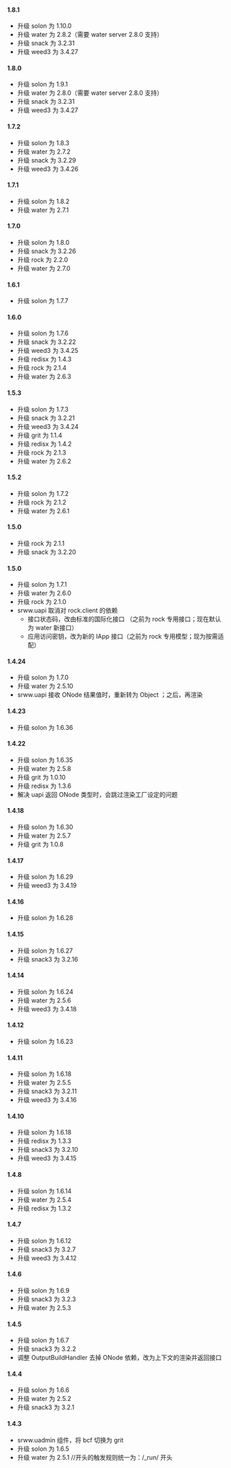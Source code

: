 #### 1.8.1
* 升级 solon 为 1.10.0
* 升级 water 为 2.8.2（需要 water server 2.8.0 支持）
* 升级 snack 为 3.2.31
* 升级 weed3 为 3.4.27

#### 1.8.0
* 升级 solon 为 1.9.1
* 升级 water 为 2.8.0（需要 water server 2.8.0 支持）
* 升级 snack 为 3.2.31
* 升级 weed3 为 3.4.27

#### 1.7.2
* 升级 solon 为 1.8.3
* 升级 water 为 2.7.2
* 升级 snack 为 3.2.29
* 升级 weed3 为 3.4.26

#### 1.7.1
* 升级 solon 为 1.8.2
* 升级 water 为 2.7.1

#### 1.7.0
* 升级 solon 为 1.8.0
* 升级 snack 为 3.2.26
* 升级 rock 为 2.2.0
* 升级 water 为 2.7.0

#### 1.6.1
* 升级 solon 为 1.7.7

#### 1.6.0
* 升级 solon 为 1.7.6
* 升级 snack 为 3.2.22
* 升级 weed3 为 3.4.25
* 升级 redisx 为 1.4.3
* 升级 rock 为 2.1.4
* 升级 water 为 2.6.3

#### 1.5.3
* 升级 solon 为 1.7.3
* 升级 snack 为 3.2.21
* 升级 weed3 为 3.4.24
* 升级 grit 为 1.1.4
* 升级 redisx 为 1.4.2
* 升级 rock 为 2.1.3
* 升级 water 为 2.6.2

#### 1.5.2
* 升级 solon 为 1.7.2
* 升级 rock 为 2.1.2
* 升级 water 为 2.6.1

#### 1.5.0
* 升级 rock 为 2.1.1
* 升级 snack 为 3.2.20

#### 1.5.0
* 升级 solon 为 1.7.1
* 升级 water 为 2.6.0
* 升级 rock 为 2.1.0
* srww.uapi 取消对 rock.client 的依赖
  * 接口状态码，改由标准的国际化接口 （之前为 rock 专用接口；现在默认为 water 新接口）
  * 应用访问密钥，改为新的 IApp 接口（之前为 rock 专用模型；现为按需适配）

#### 1.4.24
* 升级 solon 为 1.7.0
* 升级 water 为 2.5.10
* srww.uapi 接收 ONode 结果值时，重新转为 Object ；之后，再渲染

#### 1.4.23
* 升级 solon 为 1.6.36

#### 1.4.22
* 升级 solon 为 1.6.35
* 升级 water 为 2.5.8
* 升级 grit 为 1.0.10
* 升级 redisx 为 1.3.6
* 解决 uapi 返回 ONode 类型时，会跳过渲染工厂设定的问题

#### 1.4.18
* 升级 solon 为 1.6.30
* 升级 water 为 2.5.7
* 升级 grit 为 1.0.8

#### 1.4.17
* 升级 solon 为 1.6.29
* 升级 weed3 为 3.4.19

#### 1.4.16
* 升级 solon 为 1.6.28

#### 1.4.15
* 升级 solon 为 1.6.27
* 升级 snack3 为 3.2.16

#### 1.4.14
* 升级 solon 为 1.6.24
* 升级 water 为 2.5.6
* 升级 weed3 为 3.4.18

#### 1.4.12
* 升级 solon 为 1.6.23

#### 1.4.11
* 升级 solon 为 1.6.18
* 升级 water 为 2.5.5
* 升级 snack3 为 3.2.11
* 升级 weed3 为 3.4.16

#### 1.4.10
* 升级 solon 为 1.6.18
* 升级 redisx 为 1.3.3
* 升级 snack3 为 3.2.10
* 升级 weed3 为 3.4.15

#### 1.4.8
* 升级 solon 为 1.6.14
* 升级 water 为 2.5.4
* 升级 redisx 为 1.3.2

#### 1.4.7
* 升级 solon 为 1.6.12
* 升级 snack3 为 3.2.7
* 升级 weed3 为 3.4.12

#### 1.4.6
* 升级 solon 为 1.6.9
* 升级 snack3 为 3.2.3
* 升级 water 为 2.5.3

#### 1.4.5
* 升级 solon 为 1.6.7
* 升级 snack3 为 3.2.2
* 调整 OutputBuildHandler 去掉 ONode 依赖，改为上下文的渲染并返回接口

#### 1.4.4
* 升级 solon 为 1.6.6
* 升级 water 为 2.5.2
* 升级 snack3 为 3.2.1

#### 1.4.3 
* srww.uadmin 组件，将 bcf 切换为 grit
* 升级 solon 为 1.6.5
* 升级 water 为 2.5.1 //开头的触发规则统一为：/_run/ 开头

